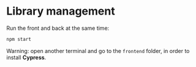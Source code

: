 # Library management

Run the front and back at the same time:
```bash
npm start
```

Warning: open another terminal and go to the `frontend` folder, in order to install **Cypress**.